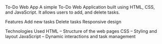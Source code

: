 To-Do Web App
A simple To-Do Web Application built using HTML, CSS, and JavaScript. It allows users to add, and delete tasks.

Features
Add new tasks
Delete tasks
Responsive design

Technologies Used
HTML – Structure of the web pages
CSS – Styling and layout
JavaScript – Dynamic interactions and task management

